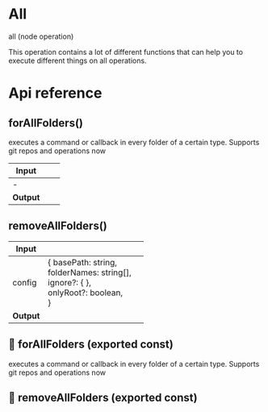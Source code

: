 # All

all (node operation)

This operation contains a lot of different functions that can help you to execute different things on all operations.




# Api reference

## forAllFolders()

executes a command or callback in every folder of a certain type. Supports git repos and operations now


| Input      |    |    |
| ---------- | -- | -- |
| - | | |
| **Output** |    |    |



## removeAllFolders()

| Input      |    |    |
| ---------- | -- | -- |
| config | { basePath: string, <br />folderNames: string[], <br />ignore?: {  }, <br />onlyRoot?: boolean, <br /> } |  |
| **Output** |    |    |



## 📄 forAllFolders (exported const)

executes a command or callback in every folder of a certain type. Supports git repos and operations now


## 📄 removeAllFolders (exported const)


